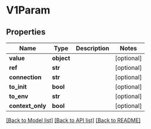 # V1Param


## Properties
Name | Type | Description | Notes
------------ | ------------- | ------------- | -------------
**value** | **object** |  | [optional] 
**ref** | **str** |  | [optional] 
**connection** | **str** |  | [optional] 
**to_init** | **bool** |  | [optional] 
**to_env** | **str** |  | [optional] 
**context_only** | **bool** |  | [optional] 

[[Back to Model list]](../README.md#documentation-for-models) [[Back to API list]](../README.md#documentation-for-api-endpoints) [[Back to README]](../README.md)


